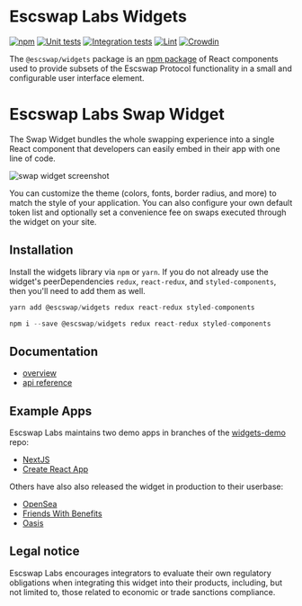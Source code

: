 # Escswap Labs Widgets

[![npm](https://img.shields.io/npm/v/@escswap/widgets)](https://www.npmjs.com/package/@escswap/widgets)
[![Unit tests](https://github.com/Escswap/interface/actions/workflows/test.yaml/badge.svg)](https://github.com/Escswap/interface/actions/workflows/test.yaml)
[![Integration tests](https://github.com/Escswap/interface/actions/workflows/e2e.yaml/badge.svg)](https://github.com/Escswap/interface/actions/workflows/e2e.yaml)
[![Lint](https://github.com/Escswap/interface/actions/workflows/lint.yml/badge.svg)](https://github.com/Escswap/interface/actions/workflows/lint.yml)
[![Crowdin](https://badges.crowdin.net/escswap-interface/localized.svg)](https://crowdin.com/project/escswap-interface)

The `@escswap/widgets` package is an [npm package](https://www.npmjs.com/package/@escswap/widgets) of React components used to provide subsets of the Escswap Protocol functionality in a small and configurable user interface element.

# Escswap Labs Swap Widget

The Swap Widget bundles the whole swapping experience into a single React component that developers can easily embed in their app with one line of code. 

![swap widget screenshot](https://raw.githubusercontent.com/Escswap/interface/main/src/assets/images/widget-screenshot.png)

You can customize the theme (colors, fonts, border radius, and more) to match the style of your application. You can also configure your own default token list and optionally set a convenience fee on swaps executed through the widget on your site.

## Installation

Install the widgets library via `npm` or `yarn`. If you do not already use the widget's peerDependencies `redux`, `react-redux`, and `styled-components`, then you'll need to add them as well. 

```js
yarn add @escswap/widgets redux react-redux styled-components
```
```js
npm i --save @escswap/widgets redux react-redux styled-components
```

## Documentation

- [overview](https://docs.escswap.org/sdk/widgets/swap-widget)
- [api reference](https://docs.escswap.org/sdk/widgets/swap-widget/api)

## Example Apps

Escswap Labs maintains two demo apps in branches of the [widgets-demo](https://github.com/Escswap/widgets-demo) repo:

- [NextJS](https://github.com/Escswap/widgets-demo/tree/nextjs)
- [Create React App](https://github.com/Escswap/widgets-demo/tree/cra)

Others have also also released the widget in production to their userbase:

- [OpenSea](https://opensea.io/)
- [Friends With Benefits](https://www.fwb.help/)
- [Oasis](https://oasis.app/)

## Legal notice

Escswap Labs encourages integrators to evaluate their own regulatory obligations when integrating this widget into their products, including, but not limited to, those related to economic or trade sanctions compliance.
